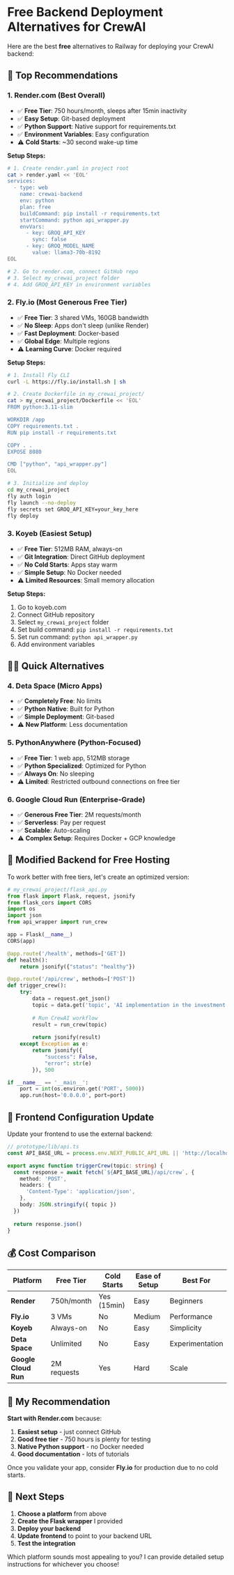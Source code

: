 # Free Backend Deployment Alternatives for CrewAI

Here are the best **free** alternatives to Railway for deploying your CrewAI backend:

## 🥇 Top Recommendations

### 1. **Render.com** (Best Overall)
- ✅ **Free Tier**: 750 hours/month, sleeps after 15min inactivity
- ✅ **Easy Setup**: Git-based deployment
- ✅ **Python Support**: Native support for requirements.txt
- ✅ **Environment Variables**: Easy configuration
- ⚠️ **Cold Starts**: ~30 second wake-up time

**Setup Steps:**
```bash
# 1. Create render.yaml in project root
cat > render.yaml << 'EOL'
services:
  - type: web
    name: crewai-backend
    env: python
    plan: free
    buildCommand: pip install -r requirements.txt
    startCommand: python api_wrapper.py
    envVars:
      - key: GROQ_API_KEY
        sync: false
      - key: GROQ_MODEL_NAME
        value: llama3-70b-8192
EOL

# 2. Go to render.com, connect GitHub repo
# 3. Select my_crewai_project folder
# 4. Add GROQ_API_KEY in environment variables
```

### 2. **Fly.io** (Most Generous Free Tier)
- ✅ **Free Tier**: 3 shared VMs, 160GB bandwidth
- ✅ **No Sleep**: Apps don't sleep (unlike Render)
- ✅ **Fast Deployment**: Docker-based
- ✅ **Global Edge**: Multiple regions
- ⚠️ **Learning Curve**: Docker required

**Setup Steps:**
```bash
# 1. Install Fly CLI
curl -L https://fly.io/install.sh | sh

# 2. Create Dockerfile in my_crewai_project/
cat > my_crewai_project/Dockerfile << 'EOL'
FROM python:3.11-slim

WORKDIR /app
COPY requirements.txt .
RUN pip install -r requirements.txt

COPY . .
EXPOSE 8080

CMD ["python", "api_wrapper.py"]
EOL

# 3. Initialize and deploy
cd my_crewai_project
fly auth login
fly launch --no-deploy
fly secrets set GROQ_API_KEY=your_key_here
fly deploy
```

### 3. **Koyeb** (Easiest Setup)
- ✅ **Free Tier**: 512MB RAM, always-on
- ✅ **Git Integration**: Direct GitHub deployment
- ✅ **No Cold Starts**: Apps stay warm
- ✅ **Simple Setup**: No Docker needed
- ⚠️ **Limited Resources**: Small memory allocation

**Setup Steps:**
1. Go to koyeb.com
2. Connect GitHub repository
3. Select `my_crewai_project` folder
4. Set build command: `pip install -r requirements.txt`
5. Set run command: `python api_wrapper.py`
6. Add environment variables

## 🏃‍♂️ Quick Alternatives

### 4. **Deta Space** (Micro Apps)
- ✅ **Completely Free**: No limits
- ✅ **Python Native**: Built for Python
- ✅ **Simple Deployment**: Git-based
- ⚠️ **New Platform**: Less documentation

### 5. **PythonAnywhere** (Python-Focused)
- ✅ **Free Tier**: 1 web app, 512MB storage
- ✅ **Python Specialized**: Optimized for Python
- ✅ **Always On**: No sleeping
- ⚠️ **Limited**: Restricted outbound connections on free tier

### 6. **Google Cloud Run** (Enterprise-Grade)
- ✅ **Generous Free Tier**: 2M requests/month
- ✅ **Serverless**: Pay per request
- ✅ **Scalable**: Auto-scaling
- ⚠️ **Complex Setup**: Requires Docker + GCP knowledge

## 📝 Modified Backend for Free Hosting

To work better with free tiers, let's create an optimized version:

```python
# my_crewai_project/flask_api.py
from flask import Flask, request, jsonify
from flask_cors import CORS
import os
import json
from api_wrapper import run_crew

app = Flask(__name__)
CORS(app)

@app.route('/health', methods=['GET'])
def health():
    return jsonify({"status": "healthy"})

@app.route('/api/crew', methods=['POST'])
def trigger_crew():
    try:
        data = request.get_json()
        topic = data.get('topic', 'AI implementation in the investment industry')
        
        # Run CrewAI workflow
        result = run_crew(topic)
        
        return jsonify(result)
    except Exception as e:
        return jsonify({
            "success": False,
            "error": str(e)
        }), 500

if __name__ == '__main__':
    port = int(os.environ.get('PORT', 5000))
    app.run(host='0.0.0.0', port=port)
```

## 🔄 Frontend Configuration Update

Update your frontend to use the external backend:

```typescript
// prototype/lib/api.ts
const API_BASE_URL = process.env.NEXT_PUBLIC_API_URL || 'http://localhost:5000'

export async function triggerCrew(topic: string) {
  const response = await fetch(`${API_BASE_URL}/api/crew`, {
    method: 'POST',
    headers: {
      'Content-Type': 'application/json',
    },
    body: JSON.stringify({ topic })
  })
  
  return response.json()
}
```

## 💰 Cost Comparison

| Platform | Free Tier | Cold Starts | Ease of Setup | Best For |
|----------|-----------|-------------|---------------|----------|
| **Render** | 750h/month | Yes (15min) | Easy | Beginners |
| **Fly.io** | 3 VMs | No | Medium | Performance |
| **Koyeb** | Always-on | No | Easy | Simplicity |
| **Deta Space** | Unlimited | No | Easy | Experimentation |
| **Google Cloud Run** | 2M requests | Yes | Hard | Scale |

## 🎯 My Recommendation

**Start with Render.com** because:
1. **Easiest setup** - just connect GitHub
2. **Good free tier** - 750 hours is plenty for testing
3. **Native Python support** - no Docker needed
4. **Good documentation** - lots of tutorials

Once you validate your app, consider **Fly.io** for production due to no cold starts.

## 🚀 Next Steps

1. **Choose a platform** from above
2. **Create the Flask wrapper** I provided
3. **Deploy your backend**
4. **Update frontend** to point to your backend URL
5. **Test the integration**

Which platform sounds most appealing to you? I can provide detailed setup instructions for whichever you choose! 